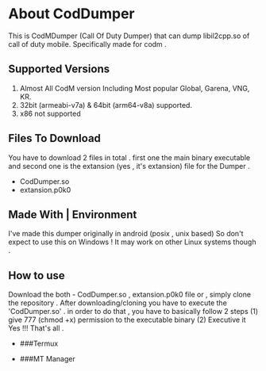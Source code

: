 
# About CodDumper
This is CodMDumper (Call Of Duty Dumper) that can dump libil2cpp.so of call of duty mobile.
Specifically made for codm .

## Supported Versions
1) Almost All CodM version Including Most popular Global, Garena, VNG, KR. 
2) 32bit (armeabi-v7a) & 64bit (arm64-v8a) supported.
3) x86 not supported

## Files To Download
You have to download 2 files in total . first one the main binary executable and
second one is the extansion (yes , it's extansion) file for the Dumper .
 * CodDumper.so
 * extansion.p0k0

## Made With | Environment
I've made this dumper originally in android (posix , unix based)
So don't expect to use this on Windows ! 
It may work on other Linux systems though .

## How to use
Download the both - CodDumper.so , extansion.p0k0
file or , simply clone the repository .
After downloading/cloning you have to execute the 'CodDumper.so' . in order to
do that , you have to basically follow 2 steps 
  (1) give 777 (chmod +x) permission to the executable binary 
  (2) Executive it
Yes !!! That's all .
* ###Termux

* ###MT Manager

